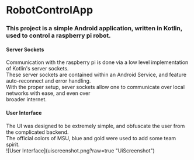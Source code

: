 # RobotControlApp
<h3>This project is a simple Android application, written in Kotlin, used to control a raspberry pi robot.</h3>
<h4> Server Sockets </h4>
Communication with the raspberry pi is done via a low level implementation of Kotlin's server sockets.</br>
These server sockets are contained within an Android Service, and feature auto-reconnect and error handling. </br>
With the proper setup, sever sockets allow one to communicate over local networks with ease, and even over</br>
broader internet. </br>
<h4> User Interface </h4>
The UI was designed to be extremely simple, and obfuscate the user from the complicated backend.</br>
The official colors of MSU, blue and gold were used to add some team spirit.</br>
![User Interface](uiscreenshot.png?raw=true "UiScreenshot")</br>
